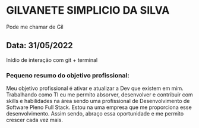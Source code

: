 # GILVANETE SIMPLICIO DA SILVA
Pode me chamar de Gil
## Data: 31/05/2022
Inídio de interação com git + terminal
### Pequeno resumo do objetivo profissional: 
Meu objetivo profissional é ativar e atualizar a Dev que existem em mim. Trabalhando como TI eu me permito absorver, desenvolver e contribuir com skills e habilidades na área sendo uma profissional de Desenvolvimento de Software Pleno Full Stack. Estou na uma empresa que me proporciona esse desenvolvimento. Assim sendo, abraço essa oportunidade e me permito crescer cada vez mais. 